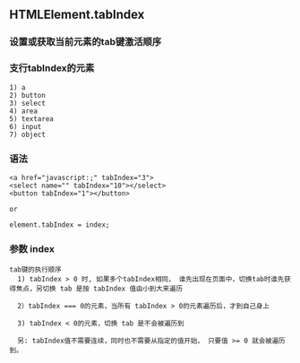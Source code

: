 ## HTMLElement.tabIndex
  ### 设置或获取当前元素的tab键激活顺序

  ### 支行tabIndex的元素
    1) a
    2) button
    3) select
    4) area
    5) textarea
    6) input
    7) object

  ### 语法
    <a href="javascript:;" tabIndex="3">
    <select name="" tabIndex="10"></select>
    <button tabIndex="1"></button>

    or

    element.tabIndex = index;

  ### 参数  index

    tab键的执行顺序
      1) tabIndex > 0 时, 如果多个tabIndex相同， 谁先出现在页面中，切换tab时谁先获得焦点，另切换 tab 是按 tabIndex 值由小到大来遍历

      2）tabIndex === 0的元素，当所有 tabIndex > 0的元素遍历后，才到自己身上

      3) tabIndex < 0的元素，切换 tab 是不会被遍历到

      另: tabIndex值不需要连续，同时也不需要从指定的值开始， 只要值 >= 0 就会被遍历到。
